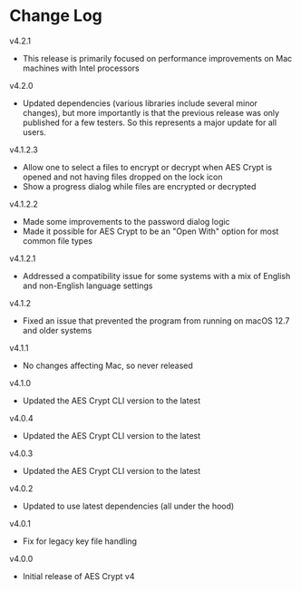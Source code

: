 # Change Log

v4.2.1

- This release is primarily focused on performance improvements on
  Mac machines with Intel processors

v4.2.0

- Updated dependencies (various libraries include several minor changes),
  but more importantly is that the previous release was only published
  for a few testers. So this represents a major update for all users.

v4.1.2.3

- Allow one to select a files to encrypt or decrypt when AES Crypt is opened
  and not having files dropped on the lock icon
- Show a progress dialog while files are encrypted or decrypted

v4.1.2.2

- Made some improvements to the password dialog logic
- Made it possible for AES Crypt to be an "Open With" option
  for most common file types

v4.1.2.1

- Addressed a compatibility issue for some systems with a mix of English
  and non-English language settings

v4.1.2

- Fixed an issue that prevented the program from running on macOS 12.7
  and older systems

v4.1.1

- No changes affecting Mac, so never released

v4.1.0

- Updated the AES Crypt CLI version to the latest

v4.0.4

- Updated the AES Crypt CLI version to the latest

v4.0.3

- Updated the AES Crypt CLI version to the latest

v4.0.2

- Updated to use latest dependencies (all under the hood)

v4.0.1

- Fix for legacy key file handling

v4.0.0

- Initial release of AES Crypt v4
